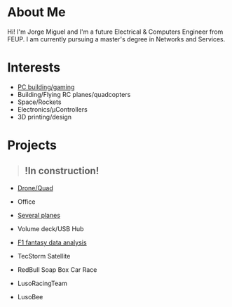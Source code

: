 # About Me
  Hi! I'm Jorge Miguel and I'm a future Electrical & Computers Engineer from FEUP. I am currently pursuing a master's degree in Networks and Services.

# Interests
  - [PC building/gaming](int/pc_specs.md)
  - Building/Flying RC planes/quadcopters
  - Space/Rockets
  - Electronics/μControllers
  - 3D printing/design

# Projects
> ## !In construction!
  - [Drone/Quad](proj/f450quad.md)
  - Office
  - [Several planes](proj/planes.md)
  - Volume deck/USB Hub
  - [F1 fantasy data analysis](https://n1etsi.github.io/fantasy/)

  - TecStorm Satellite
  - RedBull Soap Box Car Race
  - LusoRacingTeam
  - LusoBee
